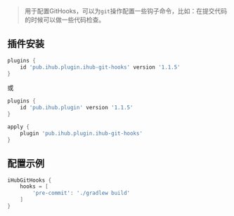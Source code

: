 > 用于配置GitHooks，可以为`git`操作配置一些钩子命令，比如：在提交代码的时候可以做一些代码检查。

## 插件安装

```groovy
plugins {
    id 'pub.ihub.plugin.ihub-git-hooks' version '1.1.5'
}
```

或

```groovy
plugins {
    id 'pub.ihub.plugin' version '1.1.5'
}

apply {
    plugin 'pub.ihub.plugin.ihub-git-hooks'
}
```

## 配置示例

```groovy
iHubGitHooks {
    hooks = [
        'pre-commit': './gradlew build'
    ]
}
```